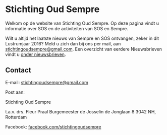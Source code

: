 # Stichting Oud Sempre

Welkom op de website van Stichting Oud Sempre. Op deze pagina vindt u informatie over SOS en de activiteiten van SOS en Sempre. 

Wilt u altijd het laatste nieuws van Sempre en SOS ontvangen, zeker in dit Lustrumjaar 2016? Meld u zich dan bij ons per mail, aan stichtingoudsempre@gmail.com. Een overzicht van eerdere Nieuwsbrieven vindt u [onder nieuwsbrieven](http://sos.sempresite.nl/nieuwsbrieven).

## Contact

E-mail: stichtingoudsempre@gmail.com

Post aan:

Stichting Oud Sempre

t.a.v. drs. Fleur Praal
Burgemeester de Josselin de Jonglaan 8
3042 NH, Rotterdam

Facebook: [facebook.com/stichtingoudsempre](http://www.facebook.com/stichtingoudsempre)
